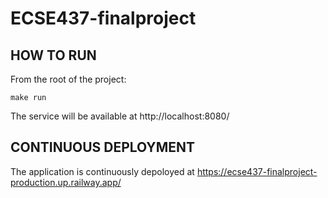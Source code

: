 # ECSE437-finalproject

## HOW TO RUN

From the root of the project:
```
make run
```

The service will be available at http://localhost:8080/

## CONTINUOUS DEPLOYMENT

The application is continuously depoloyed at https://ecse437-finalproject-production.up.railway.app/
